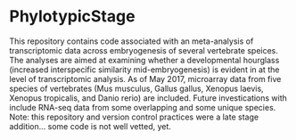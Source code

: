 # PhylotypicStage
This repository contains code associated with an meta-analysis of transcriptomic data across embryogenesis of several vertebrate speices. 
The analyses are aimed at examining whether a developmental hourglass (increased interspecific similarity mid-embryogenesis) is evident in at the level of transcriptomic analysis. 
As of May 2017, microarray data from five species of vertebrates (Mus musculus, Gallus gallus, Xenopus laevis, Xenopus tropicalis, and Danio rerio) are included. Future investications with include RNA-seq data from some overlapping and some unique species. 
Note: this repository and version control practices were a late stage addition... some code is not well vetted, yet. 
